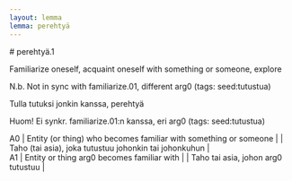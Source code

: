 ```yaml
---
layout: lemma
lemma: perehtyä
---
```


<div class="sense">
# <span class="sensename">perehtyä.1</span>

<span class="description">Familiarize oneself, acquaint oneself with something or someone, explore</span>

N.b. Not in sync with familiarize.01, different arg0 (tags: seed:tutustua)

<span class="description">Tulla tutuksi jonkin kanssa, perehtyä</span>

Huom! Ei synkr. familiarize.01:n kanssa, eri arg0 (tags: seed:tutustua)

A0 | Entity (or thing) who becomes familiar with something or someone |   | Taho (tai asia), joka tutustuu johonkin tai johonkuhun |  
A1 | Entity or thing arg0 becomes familiar with |   | Taho tai asia, johon arg0 tutustuu |  

</div>

